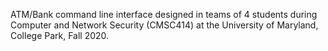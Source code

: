 ATM/Bank command line interface designed in teams of 4 students during Computer and Network Security (CMSC414) at the University of Maryland, College Park, Fall 2020.
